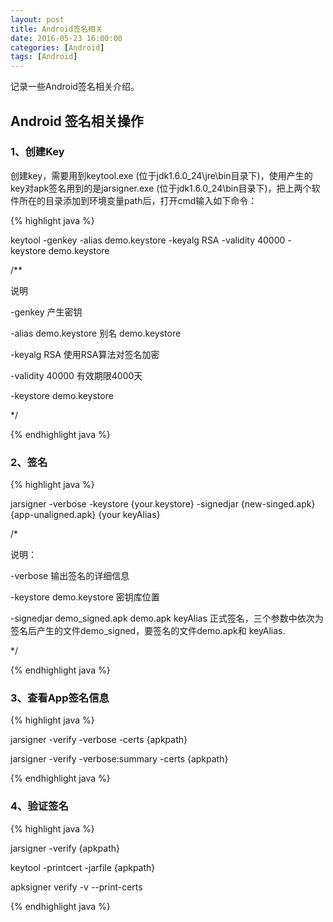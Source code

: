 ```yaml
---
layout: post
title: Android签名相关
date: 2016-05-23 16:00:00
categories: [Android]
tags: [Android]
---
```


记录一些Android签名相关介绍。
<!--more-->

##  Android 签名相关操作

### 1、创建Key

创建key，需要用到keytool.exe (位于jdk1.6.0_24\jre\bin目录下)，使用产生的key对apk签名用到的是jarsigner.exe (位于jdk1.6.0_24\bin目录下)，把上两个软件所在的目录添加到环境变量path后，打开cmd输入如下命令：

{% highlight java %}

keytool -genkey -alias demo.keystore -keyalg RSA -validity 40000 -keystore demo.keystore

/**

说明

-genkey 产生密钥

-alias demo.keystore 别名 demo.keystore

-keyalg RSA 使用RSA算法对签名加密

-validity 40000 有效期限4000天

-keystore demo.keystore

*/

{% endhighlight java %}

### 2、签名

{% highlight java %}

jarsigner -verbose -keystore {your.keystore} -signedjar {new-singed.apk}  {app-unaligned.apk} {your keyAlias}

/*

说明：

-verbose 输出签名的详细信息

-keystore  demo.keystore 密钥库位置

-signedjar demo_signed.apk demo.apk keyAlias 正式签名，三个参数中依次为签名后产生的文件demo_signed，要签名的文件demo.apk和 keyAlias.

*/

{% endhighlight java %}

### 3、查看App签名信息 

{% highlight java %}

jarsigner -verify -verbose -certs {apkpath} 


jarsigner -verify -verbose:summary -certs {apkpath}

{% endhighlight java %}

### 4、验证签名
{% highlight java %}

jarsigner -verify {apkpath}

keytool -printcert -jarfile {apkpath}

apksigner verify -v --print-certs

{% endhighlight java %}
